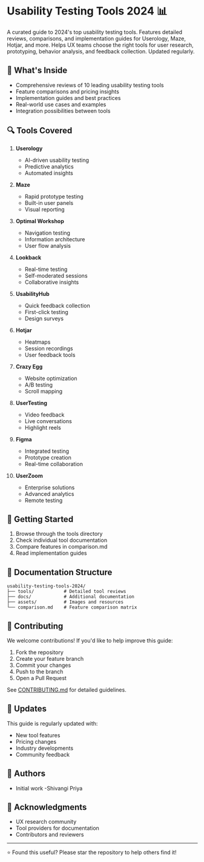 # Usability Testing Tools 2024 📊

A curated guide to 2024's top usability testing tools. Features detailed reviews, comparisons, and implementation guides for Userology, Maze, Hotjar, and more. Helps UX teams choose the right tools for user research, prototyping, behavior analysis, and feedback collection. Updated regularly.

## 🎯 What's Inside

- Comprehensive reviews of 10 leading usability testing tools
- Feature comparisons and pricing insights
- Implementation guides and best practices
- Real-world use cases and examples
- Integration possibilities between tools

## 🔍 Tools Covered

1. **Userology**
   - AI-driven usability testing
   - Predictive analytics
   - Automated insights

2. **Maze**
   - Rapid prototype testing
   - Built-in user panels
   - Visual reporting

3. **Optimal Workshop**
   - Navigation testing
   - Information architecture
   - User flow analysis

4. **Lookback**
   - Real-time testing
   - Self-moderated sessions
   - Collaborative insights

5. **UsabilityHub**
   - Quick feedback collection
   - First-click testing
   - Design surveys

6. **Hotjar**
   - Heatmaps
   - Session recordings
   - User feedback tools

7. **Crazy Egg**
   - Website optimization
   - A/B testing
   - Scroll mapping

8. **UserTesting**
   - Video feedback
   - Live conversations
   - Highlight reels

9. **Figma**
   - Integrated testing
   - Prototype creation
   - Real-time collaboration

10. **UserZoom**
    - Enterprise solutions
    - Advanced analytics
    - Remote testing

## 🚀 Getting Started

1. Browse through the tools directory
2. Check individual tool documentation
3. Compare features in comparison.md
4. Read implementation guides

## 📖 Documentation Structure

```
usability-testing-tools-2024/
├── tools/           # Detailed tool reviews
├── docs/            # Additional documentation
├── assets/          # Images and resources
└── comparison.md    # Feature comparison matrix
```

## 🤝 Contributing

We welcome contributions! If you'd like to help improve this guide:

1. Fork the repository
2. Create your feature branch
3. Commit your changes
4. Push to the branch
5. Open a Pull Request

See [CONTRIBUTING.md](CONTRIBUTING.md) for detailed guidelines.

## 📅 Updates

This guide is regularly updated with:
- New tool features
- Pricing changes
- Industry developments
- Community feedback

## 👥 Authors

- Initial work -Shivangi Priya

## 🙏 Acknowledgments

- UX research community
- Tool providers for documentation
- Contributors and reviewers

---
⭐ Found this useful? Please star the repository to help others find it!
